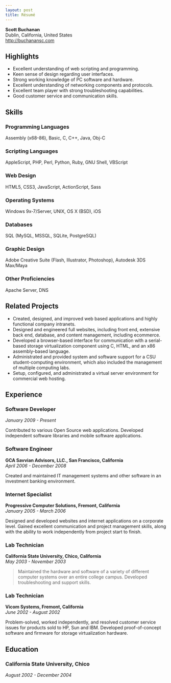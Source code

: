 ```yaml
---
layout: post
title: Résumé
---
```


<p itemscope itemtype="http://schema.org/Person">
	<span itemprop="name"><b>Scott Buchanan</b></span><br>
	<span class="address" itemprop="address" itemscope itemtype="http://schema.org/PostalAddress">
		<span itemprop="addressLocality">Dublin</span>,
		<span itemprop="addressRegion">California</span>,
		<span itemprop="addressCountry">United States</span>
	</span><br>
	<a href="http://buchanansc.com" itemprop="url">http://buchanansc.com</a>
</p>

## Highlights

* Excellent understanding of web scripting and programming.
* Keen sense of design regarding user interfaces.
* Strong working knowledge of PC software and hardware.
* Excellent understanding of networking components and protocols.
* Excellent team player with strong troubleshooting capabilities.
* Good customer service and communication skills.

## Skills

### Programming Languages

Assembly (x68-86), Basic, C, C++, Java, Obj-C

### Scripting Languages

AppleScript, PHP, Perl, Python, Ruby, GNU Shell, VBScript

### Web Design

HTML5, CSS3, JavaScript, ActionScript, Sass

### Operating Systems

Windows 9x-7/Server, UNIX, OS X (BSD), iOS

### Databases

SQL (MySQL, MSSQL, SQLite, PostgreSQL)

### Graphic Design

Adobe Creative Suite (Flash, Illustrator, Photoshop), Autodesk 3DS Max/Maya

### Other Proficiencies

Apache Server, DNS

## Related Projects

* Created, designed, and improved web based applications and highly functional company intranets.
* Designed and engineered full websites, including front end, extensive back end, database, and content management, including ecommerce.
* Developed a browser-based interface for communication with a serial-based storage virtualization component using C, HTML, and an x86 assembly-based language.
* Administrated and provided system and software support for a CSU student-computing environment, which also included the management of multiple computing labs.
* Setup, configured, and administrated a virtual server environment for commercial web hosting.

## Experience

### Software Developer

*January 2009 - Present*

Contributed to various Open Source web applications. Developed independent software libraries and mobile software applications.&shy;&shy;

### Software Engineer

**GCA Savvian Advisors, LLC., San Francisco, California**  
*April 2006 - December 2008*

Created and maintained IT management systems and other software in an investment banking environment.

### Internet Specialist

**Progressive Computer Solutions, Fremont, California**  
*January 2005 - March 2006*

Designed and developed websites and internet applications on a corporate level. Gained excellent communication and project management skills, along with the ability to work independently from project start to finish.

### Lab Technician

**California State University, Chico, California**  
*May 2003 - November 2003*

>Maintained the hardware and software of a variety of different computer systems over an entire college campus. Developed troubleshooting and support skills.

### Lab Technician
**Vicom Systems, Fremont, California**  
*June 2002 - August 2002*

Problem-solved, worked independently, and resolved customer service issues for products sold to HP, Sun and IBM. Developed proof-of-concept software and firmware for storage virtualization hardware.

## Education

### California State University, Chico

*August 2002 - December 2004*
